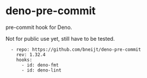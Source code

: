 # deno-pre-commit

pre-commit hook for Deno.

Not for public use yet, still have to be tested.

```
  - repo: https://github.com/bneijt/deno-pre-commit
    rev: 1.32.4
    hooks:
      - id: deno-fmt
      - id: deno-lint
```
